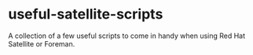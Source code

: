 # useful-satellite-scripts
A collection of a few useful scripts to come in handy when using Red Hat Satellite or Foreman.
